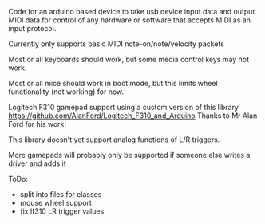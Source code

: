 Code for an arduino based device to take usb device input data and output MIDI data for control of any hardware or software that accepts MIDI as an input protocol.

Currently only supports basic MIDI note-on/note/velocity packets

Most or all keyboards should work, but some media control keys may not work.

Most or all mice should work in boot mode, but this limits wheel functionality (not working) for now.

Logitech F310 gamepad support using a custom version of this library https://github.com/AlanFord/Logitech_F310_and_Arduino Thanks to Mr Alan Ford for his work!

This library doesn't yet support analog functions of L/R triggers.

More gamepads will probably only be supported if someone else writes a driver and adds it


ToDo: 
- split into files for classes
- mouse wheel support
- fix lf310 LR trigger values
